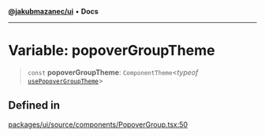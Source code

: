 [**@jakubmazanec/ui**](../README.md) • **Docs**

---

# Variable: popoverGroupTheme

> `const` **popoverGroupTheme**: `ComponentTheme`\<_typeof_
> [`usePopoverGroupTheme`](../functions/usePopoverGroupTheme.md)\>

## Defined in

[packages/ui/source/components/PopoverGroup.tsx:50](https://github.com/jakubmazanec/tools/blob/043f017b24789eba8a7eb285e0e1042ac4eaaeea/packages/ui/source/components/PopoverGroup.tsx#L50)
